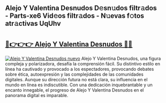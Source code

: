 ## Alejo Y Valentina Desnudos D𝚎sn𝚞dos filtr𝚊dos - Parts-xe6 Vid𝚎os filtr𝚊dos - N𝚞evas f𝚘tos atr𝚊ctivas UqUhv

# <h2><a href="http://mb278h5.tromn.icu/?c=Alejo+Y+Valentina+Desnudos">🔗👉👉👉 Alejo Y Valentina Desnudos 🔗🔗</a></h2>

[![Alejo Y Valentina Desnudos nuevo](https://i.imgur.com/pEAQMta.gif)](http://mb278h5.tromn.icu/?c=Alejo+Y+Valentina+Desnudos)
Alejo Y Valentina Desnudos, una figura compleja y polarizadora, desafía la comprensión fácil. Su distintivo estilo en línea ha cautivado y provocado a los espectadores, provocando debates sobre ética, autoexpresión y las complejidades de las comunidades digitales. Aunque su dirección futura no está clara, su influencia en el mundo en línea es indiscutible. Con una dedicación inquebrantable y un encanto innegable, el progreso de Alejo Y Valentina Desnudos en el panorama digital es imparable.
